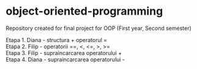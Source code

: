 # object-oriented-programming
Repository created for final project for OOP (First year, Second semester)

Etapa 1. Diana - structura + operatorul = <br/>
Etapa 2. Filip - operatorii ==, <, <=, >, >= <br/>
Etapa 3. Filip - supraincarcarea operatorului + <br/>
Etapa 4. Diana - supraincarcarea operatorului - 
